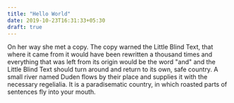 ```yaml
---
title: "Hello World"
date: 2019-10-23T16:31:33+05:30
draft: true
---
```


On her way she met a copy. The copy warned the Little Blind Text, that where it came from it would have been rewritten a thousand times and everything that was left from its origin would be the word "and" and the Little Blind Text should turn around and return to its own, safe country. A small river named Duden flows by their place and supplies it with the necessary regelialia. It is a paradisematic country, in which roasted parts of sentences fly into your mouth.
